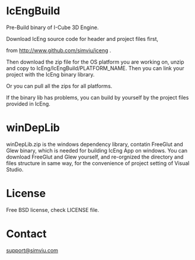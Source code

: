 # IcEngBuild

Pre-Build binary of I-Cube 3D Engine.

Download IcEng source code for header and project files first,

from http://www.github.com/simviu/iceng .

Then download the zip file for the OS platform you are working on,
unzip and copy to IcEng/IcEngBuild/PLATFORM_NAME. 
Then you can link your project with the IcEng binary library.

Or you can pull all the zips for all platforms.

If the binary lib has problems, you can build by yourself
by the project files provided in IcEng.

# winDepLib
winDepLib.zip is the windows dependency library, contatin FreeGlut and Glew binary,
which is needed for building IcEng App on windows. You can download FreeGlut and Glew yourself,
and re-orgnized the directory and files structure in same way, for the convenience of project setting of Visual Studio.

# License
Free BSD license, check LICENSE file.

# Contact
support@simviu.com


